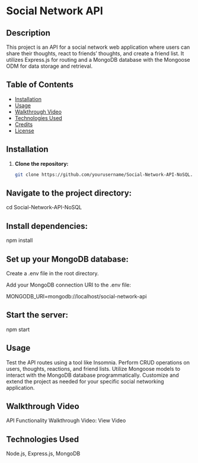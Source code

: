 # Social Network API

## Description

This project is an API for a social network web application where users can share their thoughts, react to friends’ thoughts, and create a friend list. It utilizes Express.js for routing and a MongoDB database with the Mongoose ODM for data storage and retrieval.

## Table of Contents

- [Installation](#installation)
- [Usage](#usage)
- [Walkthrough Video](#walkthrough-video)
- [Technologies Used](#technologies-used)
- [Credits](#credits)
- [License](#license)

## Installation

1. **Clone the repository:**

   ```bash
   git clone https://github.com/yourusername/Social-Network-API-NoSQL.git

## Navigate to the project directory: 

cd Social-Network-API-NoSQL

## Install dependencies:

npm install


## Set up your MongoDB database:

Create a .env file in the root directory.

Add your MongoDB connection URI to the .env file:

MONGODB_URI=mongodb://localhost/social-network-api

## Start the server:

npm start


## Usage

Test the API routes using a tool like Insomnia.
Perform CRUD operations on users, thoughts, reactions, and friend lists.
Utilize Mongoose models to interact with the MongoDB database programmatically.
Customize and extend the project as needed for your specific social networking application.

## Walkthrough Video

API Functionality Walkthrough Video: View Video

## Technologies Used
Node.js,
Express.js,
MongoDB











